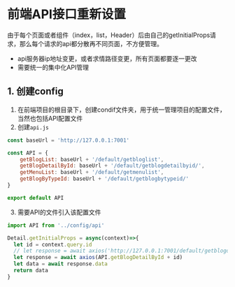 
# 前端API接口重新设置

由于每个页面或者组件（index，list，Header）后由自己的getInitialProps请求，那么每个请求的api都分散再不同页面，不方便管理。
- api服务器ip地址变更，或者求情路径变更，所有页面都要逐一更改
- 需要统一的集中化API管理

## 1. 创建config

1. 在前端项目的根目录下，创建condif文件夹，用于统一管理项目的配置文件，当然也包括API配置文件
2. 创建`api.js`
```javascript
const baseUrl = 'http://127.0.0.1:7001'

const API = {
    getBlogList: baseUrl + '/default/getbloglist',
    getBlogDetailById: baseUrl + '/default/getblogdetailbyid/',
    getMenuList: baseUrl + '/default/getmenulist',
    getBlogByTypeId: baseUrl + '/default/getblogbytypeid/'
}

export default API
```
3. 需要API的文件引入该配置文件
```javascript
import API from '../config/api'

Detail.getInitialProps = async(context)=>{
  let id = context.query.id
  // let response = await axios('http://127.0.0.1:7001/default/getblogdetailbyid/' + id)
  let response = await axios(API.getBlogDetailById + id)
  let data = await response.data
  return data
}
```
